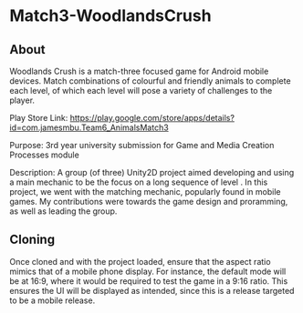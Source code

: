 # Match3-WoodlandsCrush
## About
Woodlands Crush is a match-three focused game for Android mobile devices. Match combinations of colourful and friendly animals to complete each level, of which each level will pose a variety of challenges to the player.

Play Store Link: https://play.google.com/store/apps/details?id=com.jamesmbu.Team6_AnimalsMatch3

Purpose: 3rd year university submission for Game and Media Creation Processes module

Description: A group (of three) Unity2D project aimed developing and using a main mechanic to be the focus on a long sequence of level . In this project, we went with the matching mechanic, popularly found in mobile games. My contributions were towards the game design and proramming, as well as leading the group.
## Cloning
Once cloned and with the project loaded, ensure that the aspect ratio mimics that of a mobile phone display. For instance, the default mode will be at 16:9, where it would be required to test the game in a 9:16 ratio. This ensures the UI will be displayed as intended, since this is a release targeted to be a mobile release.
